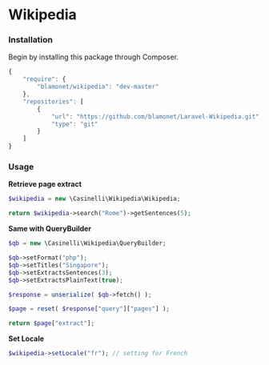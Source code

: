 # Wikipedia

### Installation

Begin by installing this package through Composer.

```js
{
    "require": {
        "blamonet/wikipedia": "dev-master"
    },
    "repositories": [
        {
            "url": "https://github.com/blamonet/Laravel-Wikipedia.git",
            "type": "git"
        }
    ]
}
```

### Usage

**Retrieve page extract**

```php
$wikipedia = new \Casinelli\Wikipedia\Wikipedia;

return $wikipedia->search("Rome")->getSentences(5);
```

**Same with QueryBuilder**

```php
$qb = new \Casinelli\Wikipedia\QueryBuilder;

$qb->setFormat("php");
$qb->setTitles("Singapore");
$qb->setExtractsSentences(3);
$qb->setExtractsPlainText(true);

$response = unserialize( $qb->fetch() );

$page = reset( $response["query"]["pages"] );

return $page["extract"];
```

**Set Locale**
```php
$wikipedia->setLocale("fr"); // setting for French
```
